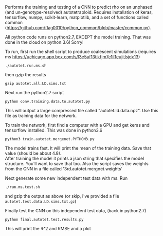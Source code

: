 Performs the training and testing of a CNN to predict rho on an unphased (and un-genotype-resolved) autotetraploid. 
Requires installation of keras, tensorflow, numpy, scikit-learn, matplotlib, and a set of functions called common (https://github.com/flag0010/python_common/blob/master/common.py).

All python code runs on python2.7, EXCEPT the model training.  That was done in the cloud on python 3.6!  Sorry!

To run, first run the shell script to produce coalescent simulations (requires ms https://uchicago.app.box.com/s/l3e5uf13tikfjm7e1il1eujitlsjdx13)

`./autotet.run.ms.sh`

then gzip the results

`gzip autotet.all.LD.sims.txt`

Next run the python2.7 script

`python conv.training.data.to.autotet.py`

This will output a large compressed file called "autotet.ld.data.npz". Use this file as training data for the network.

To train the network, first find a computer with a GPU and get keras and tensorflow installed.  This was done in python3.6
 
 `python3 train.autotet.mergenet.PYTHON3.py`
 
 The model trains fast.  It will print the mean of the training data.  Save that value (should be about 4.8).  
 After training the model it prints a json string that specifies the model structure.  You'll want to save that too.  Also the script saves the weights from the CNN in a file called '3rd.autotet.mergnet.weights'
 
 Next generate some new independent test data with ms.  Run
 
 `./run.ms.test.sh`
 
 and gzip the output as above (or skip, i've provided a file `autotet.test.data.LD.sims.txt.gz`)
 
 Finally test the CNN on this independent test data, (back in python2.7)
 
 `python final.autotet.test.results.py`
 
 This will print the R^2 and RMSE and a plot
